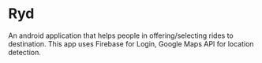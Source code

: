 # Ryd
An android application that helps people in offering/selecting rides to destination. This app uses Firebase for Login, Google Maps API for location detection. 
